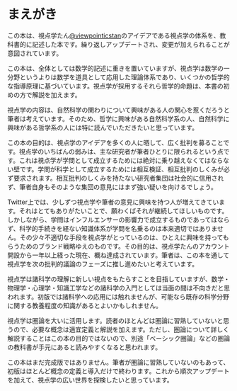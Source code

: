 # まえがき

この本は、視点学たん[@viewpointicstan](https://twitter.com/viewpointicstan)のアイデアである視点学の体系を、教科書的に記述した本です。繰り返しアップデートされ、変更が加えられることが意図されています。

この本は、全体としては数学的記述に重きを置いていますが、視点学は数学の一分野というよりは数学を道具として応用した理論体系であり、いくつかの哲学的な指導原理に基づいています。視点学が採用するそれら哲学的命題は、本書の初めの方で解説を加えます。

視点学の内容は、自然科学の関わりについて興味がある人の関心を惹くだろうと筆者は考えています。そのため、哲学に興味がある自然科学系の人、自然科学に興味がある哲学系の人には特に読んでいただきたいと思っています。

この本の目的は、視点学のアイデアを多くの人に晒して、広く批判を募ることです。視点学のいちばんの弱みは、主な研究者が筆者ひとりに限られるという点です。これは視点学が学問として成立するためには絶対に乗り越えなくてはならない壁です。学問が科学として成立するためには相互検証、相互批判のしくみが必ず要求されます。相互批判のしくみを持たない研究者集団は社会的に信用されず、筆者自身もそのような集団の意見にはまず強い疑いを向けるでしょう。

Twitter上では、少しずつ視点学や筆者の意見に興味を持つ人が増えてきています。それはとてもありがたいことで、願わくばそれが継続してほしいものです。しかしながら、学問はインフルエンサーの影響力で成立するものであってはならず、科学的手続きを経ない知識体系が学問を名乗るのは本来適切ではありません。その少々不適切な手段を視点学がとっているのは、ひとえに興味を持ってもらうためのブランド戦略ゆえのものです。その目的は、視点学たんのアカウント開設から一年以上経った現在、概ね達成されています。筆者は、この本を通して視点学を次の批判的議論のフェーズに推し進めたいと考えています。

視点学は諸科学の理解に新しい視点をもたらすことを目指していますが、数学・物理学・心理学・知識工学などの諸科学の入門としては当面の間は不向きだと思われます。初版では諸科学への応用には触れませんが、可能なら既存の科学分野に関する教養程度の知識があるとよいかもしれません。

視点学は圏論を大いに活用します。読者のほとんどは圏論に習熟していないと思うので、必要な概念は適宜定義と解説を加えます。ただし、圏論について詳しく解説することはこの本の目的ではないので、別途「ベーシック圏論」などの圏論の教科書が手元にあると読みやすくなると思われます。

この本はまだ完成版ではありません。筆者が圏論に習熟していないのもあって、初版はほとんど概念の定義と導入だけで終わります。これから順次アップデートを加えて、視点学の広い世界を探検したいと思っています。
